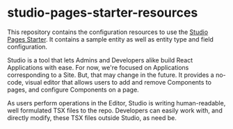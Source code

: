 # studio-pages-starter-resources

This repository contains the configuration resources to use the [Studio Pages Starter](https://github.com/YextSolutions/studio-pages-starter). It contains a sample entity as well as entity type and field configuration.

Studio is a tool that lets Admins and Developers alike build React Applications with ease. For now, we're focused on Applications corresponding to a Site. But, that may change in the future. It provides a no-code, visual editor that allows users to add and remove Components to pages, and configure Components on a page. 

As users perform operations in the Editor, Studio is writing human-readable, well formulated TSX files to the repo. Developers can easily work with, and directly modify, these TSX files outside Studio, as need be.

